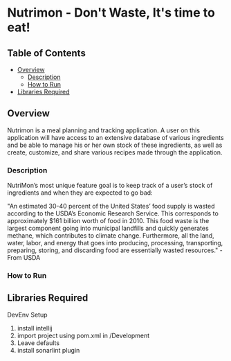 # Nutrimon - Don't Waste, It's time to eat!

## Table of Contents
- [Overview](#overview)
  * [Description](#description)
  * [How to Run](#how-to-run)
- [Libraries Required](#libraries-required)

## Overview
Nutrimon is a meal planning and tracking application. A user on this application will have access to an extensive database of various ingredients and be able to manage his or her own stock of these ingredients, as well as create, customize, and share various recipes made through the application. 
    
### Description
NutriMon’s most unique feature goal is to keep track of a user’s stock of ingredients and when they are expected to go bad:

"An estimated 30-40 percent of the United States’ food supply is wasted according to the USDA’s Economic Research Service.  This corresponds to approximately $161 billion worth of food in 2010.  This food waste is the largest component going into municipal landfills and quickly generates methane, which contributes to climate change.  Furthermore, all the land, water, labor, and energy that goes into producing, processing, transporting, preparing, storing, and discarding food are essentially wasted resources." - From USDA

### How to Run


## Libraries Required



DevEnv Setup
1. install intellij
2. import project using pom.xml in /Development
3. Leave defaults
4. install sonarlint plugin
